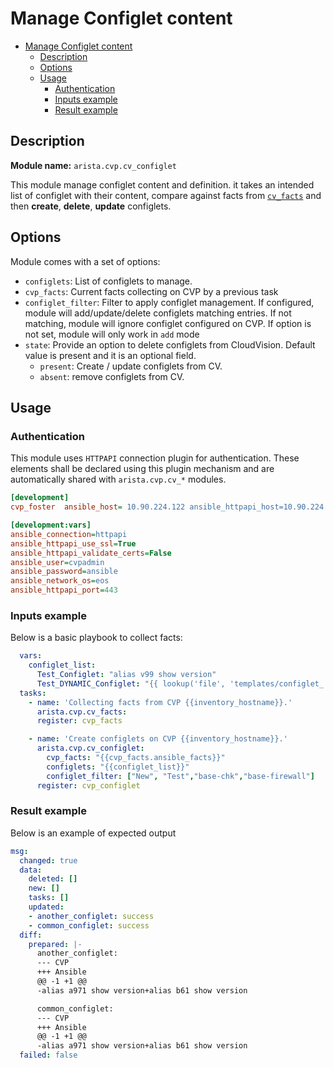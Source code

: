 # Manage Configlet content

- [Manage Configlet content](#manage-configlet-content)
  - [Description](#description)
  - [Options](#options)
  - [Usage](#usage)
    - [Authentication](#authentication)
    - [Inputs example](#inputs-example)
    - [Result example](#result-example)

## Description

__Module name:__ `arista.cvp.cv_configlet`

This module manage configlet content and definition. it takes an intended list of configlet with their content, compare against facts from [`cv_facts`](cv_facts.md) and then __create__, __delete__, __update__ configlets.

## Options

Module comes with a set of options:

- `configlets`: List of configlets to manage.
- `cvp_facts`: Current facts collecting on CVP by a previous task
- `configlet_filter`: Filter to apply configlet management. If configured, module will add/update/delete configlets matching entries. If not matching, module will ignore configlet configured on CVP. If option is not set, module will only work in `add` mode
- `state`: Provide an option to delete configlets from CloudVision. Default value is present and it is an optional field.
  - `present`: Create / update configlets from CV.
  - `absent`: remove configlets from CV.

## Usage

### Authentication

This module uses `HTTPAPI` connection plugin for authentication. These elements shall be declared using this plugin mechanism and are automatically shared with `arista.cvp.cv_*` modules.

```ini
[development]
cvp_foster  ansible_host= 10.90.224.122 ansible_httpapi_host=10.90.224.122

[development:vars]
ansible_connection=httpapi
ansible_httpapi_use_ssl=True
ansible_httpapi_validate_certs=False
ansible_user=cvpadmin
ansible_password=ansible
ansible_network_os=eos
ansible_httpapi_port=443
```

### Inputs example

Below is a basic playbook to collect facts:

```yaml
  vars:
    configlet_list:
      Test_Configlet: "alias v99 show version"
      Test_DYNAMIC_Configlet: "{{ lookup('file', 'templates/configlet_'+inventory_hostname+'.txt') }}"
  tasks:
    - name: 'Collecting facts from CVP {{inventory_hostname}}.'
      arista.cvp.cv_facts:
      register: cvp_facts

    - name: 'Create configlets on CVP {{inventory_hostname}}.'
      arista.cvp.cv_configlet:
        cvp_facts: "{{cvp_facts.ansible_facts}}"
        configlets: "{{configlet_list}}"
        configlet_filter: ["New", "Test","base-chk","base-firewall"]
      register: cvp_configlet
```

### Result example

Below is an example of expected output

```yaml
msg:
  changed: true
  data:
    deleted: []
    new: []
    tasks: []
    updated:
    - another_configlet: success
    - common_configlet: success
  diff:
    prepared: |-
      another_configlet:
      --- CVP
      +++ Ansible
      @@ -1 +1 @@
      -alias a971 show version+alias b61 show version

      common_configlet:
      --- CVP
      +++ Ansible
      @@ -1 +1 @@
      -alias a971 show version+alias b61 show version
  failed: false
```
